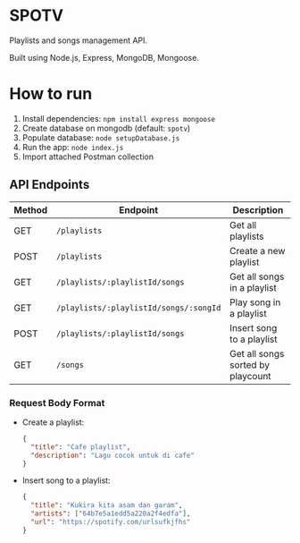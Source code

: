 # SPOTV

Playlists and songs management API.

Built using Node.js, Express, MongoDB, Mongoose.

# How to run

1. Install dependencies: `npm install express mongoose`
2. Create database on mongodb (default: `spotv`)
3. Populate database: `node setupDatabase.js`
4. Run the app: `node index.js`
5. Import attached Postman collection

## API Endpoints

| Method | Endpoint                               | Description                       |
| ------ | -------------------------------------- | --------------------------------- |
| GET    | `/playlists`                           | Get all playlists                 |
| POST   | `/playlists`                           | Create a new playlist             |
| GET    | `/playlists/:playlistId/songs`         | Get all songs in a playlist       |
| GET    | `/playlists/:playlistId/songs/:songId` | Play song in a playlist           |
| POST   | `/playlists/:playlistId/songs`         | Insert song to a playlist         |
| GET    | `/songs`                               | Get all songs sorted by playcount |

### Request Body Format

- Create a playlist:

  ```json
  {
    "title": "Cafe playlist",
    "description": "Lagu cocok untuk di cafe"
  }
  ```

- Insert song to a playlist:

  ```json
  {
    "title": "Kukira kita asam dan garam",
    "artists": ["64b7e5a1edd5a220a2f4edfa"],
    "url": "https://spotify.com/urlsufkjfhs"
  }
  ```

